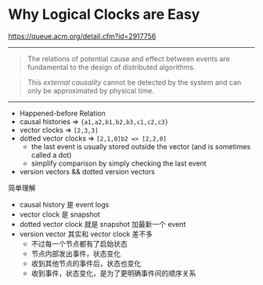 # Why Logical Clocks are Easy

https://queue.acm.org/detail.cfm?id=2917756

---

> The relations of potential cause and effect between events
> are fundamental to the design of distributed algorithms.

> This *external causality* cannot be detected by the system and
> can only be approximated by physical time.

---

- Happened-before Relation
- causal histories => `{a1,a2,b1,b2,b3,c1,c2,c3}`
- vector clocks => `[2,3,3]`
- dotted vector clocks => `[2,1,0]b2 => [2,2,0]`
    - the last event is usually stored outside the vector (and is sometimes called a dot)
    - simplify comparison by simply checking the last event
- version vectors && dotted version vectors

简单理解
- causal history 是 event logs
- vector clock 是 snapshot
- dotted vector clock 就是 snapshot 加最新一个 event
- version vector 其实和 vector clock 差不多
    - 不过每一个节点都有了启始状态
    - 节点内部发出事件，状态变化
    - 收到其他节点的事件后，状态也变化
    - 收到事件，状态变化，是为了更明确事件间的顺序关系
